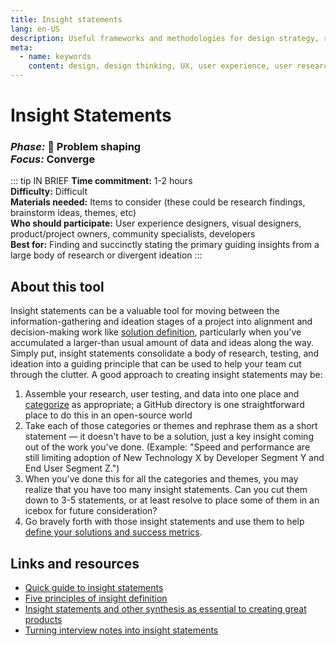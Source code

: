 ```yaml
---
title: Insight statements
lang: en-US
description: Useful frameworks and methodologies for design strategy, research and testing
meta:
  - name: keywords
    content: design, design thinking, UX, user experience, user research, user testing
---
```


# Insight Statements

### _Phase:_ 🎨  Problem shaping<br/> _Focus:_ Converge

::: tip IN BRIEF
**Time commitment:** 1-2 hours  
**Difficulty:** Difficult  
**Materials needed:** Items to consider (these could be research findings, brainstorm ideas, themes, etc)  
**Who should participate:** User experience designers, visual designers, product/project owners, community specialists, developers  
**Best for:** Finding and succinctly stating the primary guiding insights from a large body of research or divergent ideation
:::

## About this tool

Insight statements can be a valuable tool for moving between the information-gathering and ideation stages of a project into alignment and decision-making work like [solution definition](solution-definition.md), particularly when you've accumulated a larger-than usual amount of data and ideas along the way. Simply put, insight statements consolidate a body of research, testing, and ideation into a guiding principle that can be used to help your team cut through the clutter. A good approach to creating insight statements may be:

1. Assemble your research, user testing, and data into one place and [categorize](/tools/collating-clustering-voting) as appropriate; a GitHub directory is one straightforward place to do this in an open-source world
2. Take each of those categories or themes and rephrase them as a short statement — it doesn't have to be a solution, just a key insight coming out of the work you've done. (Example: "Speed and performance are still limiting adoption of New Technology X by Developer Segment Y and End User Segment Z.")
3. When you've done this for all the categories and themes, you may realize that you have too many insight statements. Can you cut them down to 3-5 statements, or at least resolve to place some of them in an icebox for future consideration?
4. Go bravely forth with those insight statements and use them to help [define your solutions and success metrics](solution-definition.md).

## Links and resources

* [Quick guide to insight statements](http://www.designkit.org/methods/62)
* [Five principles of insight definition](https://thrivethinking.com/2016/03/28/what-is-insight-definition/)
* [Insight statements and other synthesis as essential to creating great products](https://uxplanet.org/the-most-neglected-part-of-the-design-process-89777ecd6592)
* [Turning interview notes into insight statements](https://medium.com/lean-startup-circle/how-to-transform-interview-notes-into-design-challenge-to-ideate-solutions-8f434e38b5f4)

